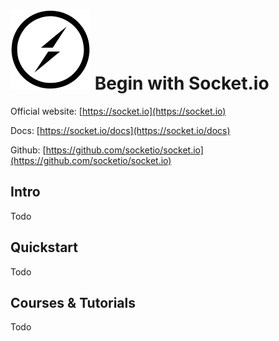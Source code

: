 # ![Socket.io](https://raw.githubusercontent.com/asankasri/begin-with-it-alpha/master/icons/socket-io_128x128.png "Socket.io") Begin with Socket.io

Official website: [https://socket.io](https://socket.io)

Docs: [https://socket.io/docs](https://socket.io/docs)

Github: [https://github.com/socketio/socket.io](https://github.com/socketio/socket.io)

## Intro

Todo

## Quickstart

Todo

## Courses & Tutorials

Todo

